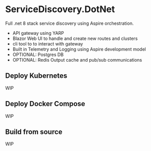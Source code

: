 # ServiceDiscovery.DotNet

Full .net 8 stack service discovery using Aspire orchestration.

- API gateway using YARP
- Blazor Web UI to handle and create new routes and clusters
- cli tool to to interact with gateway 
- Built in Telemetry and Logging using Aspire development model
- OPTIONAL: Postgres DB
- OPTIONAL: Redis Output cache and pub/sub communications


## Deploy Kubernetes

WIP

## Deploy Docker Compose

WIP

## Build from source

WIP
